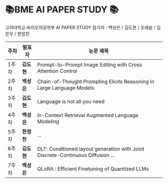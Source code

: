 # 📚BME AI PAPER STUDY 📚

고려대학교 바이오의공학부 AI PAPER STUDY
참가자 : 백성은 / 김도현 / 조예슬 / 김은우 / 한정찬


| 주차 | 발표자 | 논문 제목 |
|------|--------|---------------------------------|
| 1주차 | **김도현** | Prompt-to-Prompt Image Editing with Cross Attention Control |
| 2주차 | **백성은** | Chain-of-Thought Prompting Elicits Reasoning in Large Language Models |
| 3주차 | **김도현** | Language is not all you need |
| 4주차 | **백성은** | In-Context Retrieval Augmented Language Modeling |
| 5주차 | **한정찬** | ... |
| 6주차 | **김도현** | DLT: Conditioned layout generation with Joint Discrete-Continuous Diffusion ...|
| 7주차 | **백성은** | QLoRA : Efficient Finetuning of Quantized LLMs |
